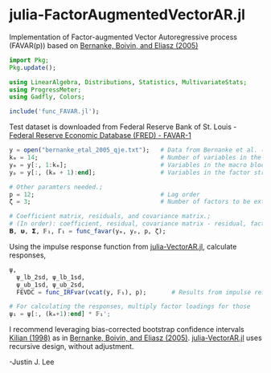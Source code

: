 # julia-FactorAugmentedVectorAR.jl
Implementation of Factor-augmented Vector Autoregressive process (FAVAR(p)) based on [Bernanke, Boivin, and Eliasz (2005)](https://academic.oup.com/qje/article-abstract/120/1/387/1931468)

```julia
import Pkg;
Pkg.update();

using LinearAlgebra, Distributions, Statistics, MultivariateStats;
using ProgressMeter;
using Gadfly, Colors;

include('func_FAVAR.jl');
```
Test dataset is downloaded from Federal Reserve Bank of St. Louis - [Federal Reserve Economic Database (FRED) - FAVAR-1](https://research.stlouisfed.org/pdl/763)

```julia
y = open("bernanke_etal_2005_qje.txt");   # Data from Bernanke et al. (2005)
kₘ = 14;                                  # Number of variables in the main - VAR
yₘ = y[:, 1:kₘ];                          # Variables in the macro block
yₚ = y[:, (kₘ + 1):end];                  # Variables in the factor structure

# Other paramters needed.;
p = 12;                                   # Lag order
ζ = 3;                                    # Number of factors to be extracted

# Coefficient matrix, residuals, and covariance matrix.;
# (In order): coefficient, residual, covariance matrix - residual, factors, factor loadings.;
𝚩, 𝞄, 𝝨, 𝔽₁, ℾ₁ = func_favar(yₘ, yₚ, p, ζ);
```

Using the impulse response function from [julia-VectorAR.jl](https://github.com/jjl3411/julia-VectorAR.jl), calculate responses,
```julia
ψ,
  ψ_lb_2sd, ψ_lb_1sd,
  ψ_ub_1sd, ψ_ub_2sd,
  FEVDC = func_IRFvar(vcat(y, 𝔽₁), p);       # Results from impulse responses, bootstrap CI band, and FEVDC

# For calculating the responses, multiply factor loadings for those
ψ₁ = ψ[:, (kₘ+1):end] * 𝔽₁';
````
I recommend leveraging bias-corrected bootstrap confidence intervals [Kilian (1998)](https://www.mitpressjournals.org/doi/pdf/10.1162/003465398557465) as in [Bernanke, Boivin, and Eliasz (2005)](https://academic.oup.com/qje/article-abstract/120/1/387/1931468). [julia-VectorAR.jl](https://github.com/jjl3411/julia-VectorAR.jl) uses recursive design, without adjustment.

-Justin J. Lee
